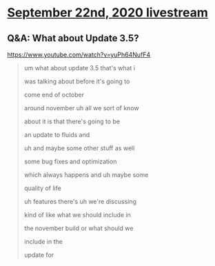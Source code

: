# [September 22nd, 2020 livestream](../2020-09-22.md)
## Q&A: What about Update 3.5?
https://www.youtube.com/watch?v=yuPh64NufF4
> um what about update 3.5 that's what i
> 
> was talking about before it's going to
> 
> come end of october
> 
> around november uh all we sort of know
> 
> about it is that there's going to be
> 
> an update to fluids and
> 
> uh and maybe some other stuff as well
> 
> some bug fixes and optimization
> 
> which always happens and uh maybe some
> 
> quality of life
> 
> uh features there's uh we're discussing
> 
> kind of like what we should include in
> 
> the november build or what should we
> 
> include in the
> 
> update for
> 
